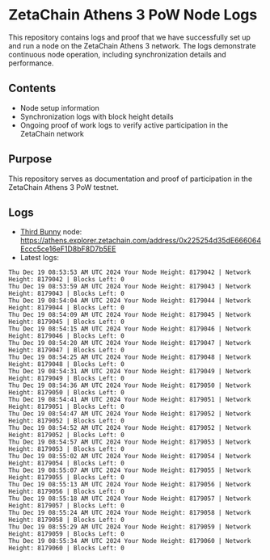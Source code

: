 # ZetaChain Athens 3 PoW Node Logs
This repository contains logs and proof that we have successfully set up and run a node on the ZetaChain Athens 3 network. The logs demonstrate continuous node operation, including synchronization details and performance.

## Contents
- Node setup information
- Synchronization logs with block height details
- Ongoing proof of work logs to verify active participation in the ZetaChain network

## Purpose
This repository serves as documentation and proof of participation in the ZetaChain Athens 3 PoW testnet.

## Logs

- [Third Bunny](https://thirdbunny.xyz/) node: https://athens.explorer.zetachain.com/address/0x225254d35dE666064Eccc5ce16eF1D8bF8D7b5EE
- Latest logs:
```
Thu Dec 19 08:53:53 AM UTC 2024 Your Node Height: 8179042 | Network Height: 8179042 | Blocks Left: 0
Thu Dec 19 08:53:59 AM UTC 2024 Your Node Height: 8179043 | Network Height: 8179043 | Blocks Left: 0
Thu Dec 19 08:54:04 AM UTC 2024 Your Node Height: 8179044 | Network Height: 8179044 | Blocks Left: 0
Thu Dec 19 08:54:09 AM UTC 2024 Your Node Height: 8179045 | Network Height: 8179045 | Blocks Left: 0
Thu Dec 19 08:54:15 AM UTC 2024 Your Node Height: 8179046 | Network Height: 8179046 | Blocks Left: 0
Thu Dec 19 08:54:20 AM UTC 2024 Your Node Height: 8179047 | Network Height: 8179047 | Blocks Left: 0
Thu Dec 19 08:54:25 AM UTC 2024 Your Node Height: 8179048 | Network Height: 8179048 | Blocks Left: 0
Thu Dec 19 08:54:31 AM UTC 2024 Your Node Height: 8179049 | Network Height: 8179049 | Blocks Left: 0
Thu Dec 19 08:54:36 AM UTC 2024 Your Node Height: 8179050 | Network Height: 8179050 | Blocks Left: 0
Thu Dec 19 08:54:41 AM UTC 2024 Your Node Height: 8179051 | Network Height: 8179051 | Blocks Left: 0
Thu Dec 19 08:54:47 AM UTC 2024 Your Node Height: 8179052 | Network Height: 8179052 | Blocks Left: 0
Thu Dec 19 08:54:52 AM UTC 2024 Your Node Height: 8179052 | Network Height: 8179052 | Blocks Left: 0
Thu Dec 19 08:54:57 AM UTC 2024 Your Node Height: 8179053 | Network Height: 8179053 | Blocks Left: 0
Thu Dec 19 08:55:02 AM UTC 2024 Your Node Height: 8179054 | Network Height: 8179054 | Blocks Left: 0
Thu Dec 19 08:55:07 AM UTC 2024 Your Node Height: 8179055 | Network Height: 8179055 | Blocks Left: 0
Thu Dec 19 08:55:13 AM UTC 2024 Your Node Height: 8179056 | Network Height: 8179056 | Blocks Left: 0
Thu Dec 19 08:55:18 AM UTC 2024 Your Node Height: 8179057 | Network Height: 8179057 | Blocks Left: 0
Thu Dec 19 08:55:24 AM UTC 2024 Your Node Height: 8179058 | Network Height: 8179058 | Blocks Left: 0
Thu Dec 19 08:55:29 AM UTC 2024 Your Node Height: 8179059 | Network Height: 8179059 | Blocks Left: 0
Thu Dec 19 08:55:34 AM UTC 2024 Your Node Height: 8179060 | Network Height: 8179060 | Blocks Left: 0
```
